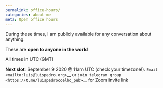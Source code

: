 ```yaml
---
permalink: office-hours/
categories: about-me
meta: Open office hours
---
```


During these times, I am publicly available for any conversation about anything.

These are **open to anyone in the world**

All times in UTC (GMT)

**Next slot**: September 9 2020 @ 11am UTC (check your timezone!). `Email
<mailto:luis@luispedro.org>`__ or `join telegram group
<https://t.me/luispedrocoelho_pub>`__ for Zoom invite link
